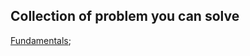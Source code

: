 ## Collection of problem you can solve

[Fundamentals](https://www.codewars.com/collections/javascript-learning-2);